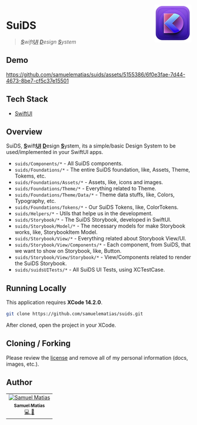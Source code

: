 <img src="docs/assets/logo.png" alt="app logo" title="&quot;Pascal&quot;" width="100" align="right" />

# SuiDS

> _<strong><ins>S</ins></strong>wift<strong><ins>UI</ins></strong> <strong><ins>D</ins></strong>esign <strong><ins>S</ins></strong>ystem_

## Demo

https://github.com/samuelematias/suids/assets/5155386/6f0e3fae-7d44-4673-8be7-cf5c37e15501

## Tech Stack

- [SwiftUI](https://developer.apple.com/documentation/swiftui)

## Overview

SuiDS, <strong><ins>S</ins></strong>wift<strong><ins>UI</ins></strong> <strong><ins>D</ins></strong>esign <strong><ins>S</ins></strong>ystem, its a simple/basic Design System to be used/implemented in your SwiftUI apps.

- `suids/Components/*` - All SuiDS components.
- `suids/Foundations/*` - The entire SuiDS foundation, like, Assets, Theme, Tokems, etc.
- `suids/Foundations/Assets/*` - Assets, like, icons and images.
- `suids/Foundations/Theme/*` - Everything related to Theme.
- `suids/Foundations/Theme/Data/*` - Theme data stuffs, like, Colors, Typography, etc.
- `suids/Foundations/Tokens/*` - Our SuiDS Tokens, like, ColorTokens.
- `suids/Helpers/*` - Utils that helpe us in the development.
- `suids/Storybook/*` - The SuiDS Storybook, developed in SwiftUI.
- `suids/Storybook/Model/*` - The necessary models for make Storybook works, like, StorybookItem Model.
- `suids/Storybook/View/*` - Everything related about Storybook View/UI.
- `suids/Storybook/View/Components/*` - Each component, from SuiDS, that we want to show on Storybook, like, Button.
- `suids/Storybook/View/Storybook/*` - View/Components related to render the SuiDS Storybook.
- `suids/suidsUITests/*` - All SuiDS UI Tests, using XCTestCase.


## Running Locally

This application requires **XCode 14.2.0**.

```bash
git clone https://github.com/samuelematias/suids.git
```

After cloned, open the project in your XCode.


## Cloning / Forking

Please review the [license](https://github.com/samuelematias/suids/blob/main/LICENSE.txt) and remove all of my personal information (docs, images, etc.).

## Author

<!-- prettier-ignore -->
<table>
  <tr>
    <td align="center"><a href="https://www.samuelematias.com/"><img src="https://avatars.githubusercontent.com/u/5155386?v=4" width="100px;" alt="Samuel Matias"/><br /><sub><b>Samuel Matias</b></sub></a><br /><a href="https://www.linkedin.com/in/samuelematias/"title="Code">💻</a><a href="https://www.samuelematias.com/linktree"title="Design"> 🎨</a></td></td>
</table>
